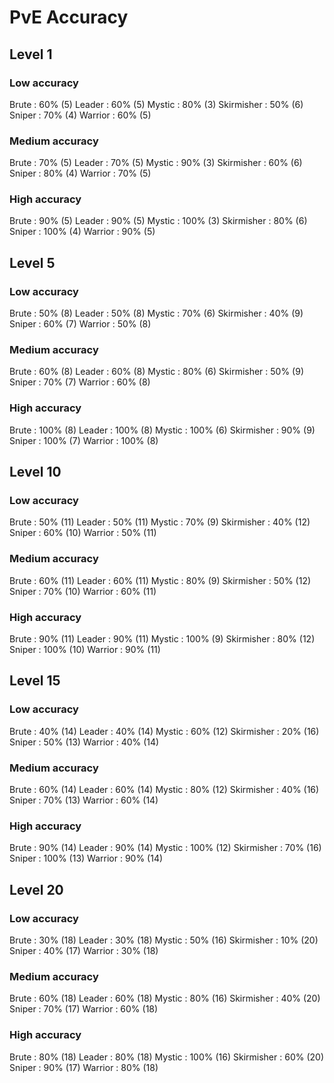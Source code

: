 # PvE Accuracy

## Level 1

### Low accuracy
Brute             : 60% (5)
Leader            : 60% (5)
Mystic            : 80% (3)
Skirmisher        : 50% (6)
Sniper            : 70% (4)
Warrior           : 60% (5)

### Medium accuracy
Brute             : 70% (5)
Leader            : 70% (5)
Mystic            : 90% (3)
Skirmisher        : 60% (6)
Sniper            : 80% (4)
Warrior           : 70% (5)

### High accuracy
Brute             : 90% (5)
Leader            : 90% (5)
Mystic            : 100% (3)
Skirmisher        : 80% (6)
Sniper            : 100% (4)
Warrior           : 90% (5)

## Level 5

### Low accuracy
Brute             : 50% (8)
Leader            : 50% (8)
Mystic            : 70% (6)
Skirmisher        : 40% (9)
Sniper            : 60% (7)
Warrior           : 50% (8)

### Medium accuracy
Brute             : 60% (8)
Leader            : 60% (8)
Mystic            : 80% (6)
Skirmisher        : 50% (9)
Sniper            : 70% (7)
Warrior           : 60% (8)

### High accuracy
Brute             : 100% (8)
Leader            : 100% (8)
Mystic            : 100% (6)
Skirmisher        : 90% (9)
Sniper            : 100% (7)
Warrior           : 100% (8)

## Level 10

### Low accuracy
Brute             : 50% (11)
Leader            : 50% (11)
Mystic            : 70% (9)
Skirmisher        : 40% (12)
Sniper            : 60% (10)
Warrior           : 50% (11)

### Medium accuracy
Brute             : 60% (11)
Leader            : 60% (11)
Mystic            : 80% (9)
Skirmisher        : 50% (12)
Sniper            : 70% (10)
Warrior           : 60% (11)

### High accuracy
Brute             : 90% (11)
Leader            : 90% (11)
Mystic            : 100% (9)
Skirmisher        : 80% (12)
Sniper            : 100% (10)
Warrior           : 90% (11)

## Level 15

### Low accuracy
Brute             : 40% (14)
Leader            : 40% (14)
Mystic            : 60% (12)
Skirmisher        : 20% (16)
Sniper            : 50% (13)
Warrior           : 40% (14)

### Medium accuracy
Brute             : 60% (14)
Leader            : 60% (14)
Mystic            : 80% (12)
Skirmisher        : 40% (16)
Sniper            : 70% (13)
Warrior           : 60% (14)

### High accuracy
Brute             : 90% (14)
Leader            : 90% (14)
Mystic            : 100% (12)
Skirmisher        : 70% (16)
Sniper            : 100% (13)
Warrior           : 90% (14)

## Level 20

### Low accuracy
Brute             : 30% (18)
Leader            : 30% (18)
Mystic            : 50% (16)
Skirmisher        : 10% (20)
Sniper            : 40% (17)
Warrior           : 30% (18)

### Medium accuracy
Brute             : 60% (18)
Leader            : 60% (18)
Mystic            : 80% (16)
Skirmisher        : 40% (20)
Sniper            : 70% (17)
Warrior           : 60% (18)

### High accuracy
Brute             : 80% (18)
Leader            : 80% (18)
Mystic            : 100% (16)
Skirmisher        : 60% (20)
Sniper            : 90% (17)
Warrior           : 80% (18)
